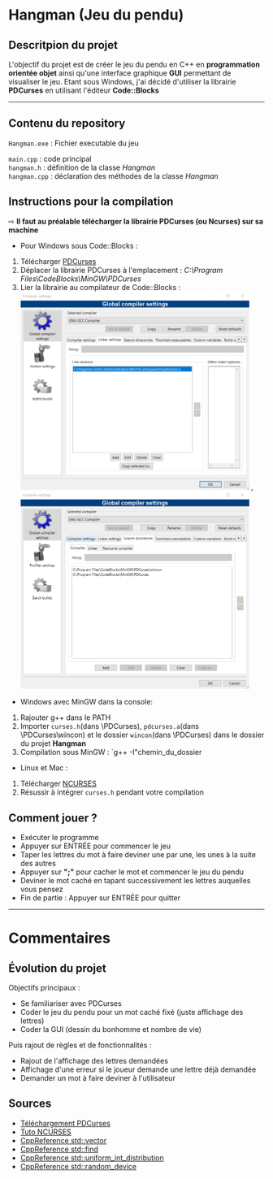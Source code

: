 # Hangman (Jeu du pendu)

## Descritpion du projet
L'objectif du projet est de créer le jeu du pendu en C++ en __programmation orientée objet__ ainsi qu'une interface graphique __GUI__ permettant de visualiser le jeu. Etant sous Windows, j'ai décidé d'utiliser la librairie __PDCurses__ en utilisant l'éditeur __Code::Blocks__

_____________________________________________________

## Contenu du repository
`Hangman.exe` : Fichier executable du jeu  

`main.cpp` : code principal  
`hangman.h` : définition de la classe _Hangman_  
`hangman.cpp` : déclaration des méthodes de la classe _Hangman_  

## Instructions pour la compilation
⇨ __Il faut au préalable télécharger la librairie PDCurses (ou Ncurses) sur sa machine__

* Pour Windows sous Code::Blocks :
1) Télécharger [PDCurses](https://sourceforge.net/projects/pdcurses/)
2) Déplacer la librairie PDCurses à l'emplacement : 
_C:\Program Files\CodeBlocks\MinGW\PDCurses_
3) Lier la librairie au compilateur de Code::Blocks :  
<img src="Tuto_PDCurses1.png" alt="drawing" width="450"/>  \, <img src="Tuto_PDCurses2.png" alt="drawing" width="450"/>

* Windows avec MinGW dans la console:
1) Rajouter g++ dans le PATH
2) Importer `curses.h`(dans \PDCurses), `pdcurses.a`(dans \PDCurses\wincon) et le dossier `wincon`(dans \PDCurses) dans le dossier du projet __Hangman__
3) Compilation sous MinGW : `g++ -I"chemin_du_dossier 

* Linux et Mac : 
1) Télécharger [NCURSES](https://invisible-island.net/ncurses/)
2) Résussir à intégrer `curses.h` pendant votre compilation

## Comment jouer ?
- Exécuter le programme
- Appuyer sur ENTRÉE pour commencer le jeu
- Taper les lettres du mot à faire deviner une par une, les unes à la suite des autres
- Appuyer sur __";"__ pour cacher le mot et commencer le jeu du pendu
- Deviner le mot caché en tapant successivement les lettres auquelles vous pensez 
- Fin de partie : Appuyer sur ENTRÉE pour quitter

_____________________________________________________

# Commentaires

## Évolution du projet
Objectifs principaux :  
- Se familiariser avec PDCurses
- Coder le jeu du pendu pour un mot caché fixé (juste affichage des lettres)
- Coder la GUI (dessin du bonhomme et nombre de vie)

Puis rajout de règles et de fonctionnalités :
- Rajout de l'affichage des lettres demandées
- Affichage d'une erreur si le joueur demande une lettre déjà demandée
- Demander un mot à faire deviner à l'utilisateur

## Sources
* [Téléchargement PDCurses](https://sourceforge.net/projects/pdcurses/)
* [Tuto NCURSES](https://tldp.org/HOWTO/NCURSES-Programming-HOWTO/)
* [CppReference std::vector](https://en.cppreference.com/w/cpp/container/vector)
* [CppReference std::find](https://en.cppreference.com/w/cpp/algorithm/find)
* [CppReference std::uniform_int_distribution](https://en.cppreference.com/w/cpp/numeric/random/uniform_int_distribution)
* [CppReference std::random_device](https://en.cppreference.com/w/cpp/numeric/random/random_device)
